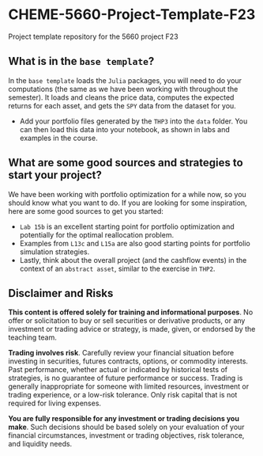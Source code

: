 # CHEME-5660-Project-Template-F23
Project template repository for the 5660 project F23

## What is in the `base template`?
In the `base template` loads the `Julia` packages, you will need to do your computations (the same as we have been working with throughout the semester). It loads and cleans the price data, computes the expected returns for each asset, and gets the `SPY` data from the dataset for you.

* Add your portfolio files generated by the `THP3` into the `data` folder. You can then load this data into your notebook, as shown in labs and examples in the course.


## What are some good sources and strategies to start your project?
We have been working with portfolio optimization for a while now, so you should know what you want to do. If you are looking for some inspiration, here are some good sources to get you started:
* `Lab 15b` is an excellent starting point for portfolio optimization and potentially for the optimal reallocation problem.
* Examples from `L13c` and `L15a` are also good starting points for portfolio simulation strategies.
* Lastly, think about the overall project (and the cashflow events) in the context of an `abstract asset`, similar to the exercise in `THP2`. 

## Disclaimer and Risks
__This content is offered solely for training and  informational purposes__. No offer or solicitation to buy or sell securities or derivative products, or any investment or trading advice or strategy,  is made, given, or endorsed by the teaching team. 

__Trading involves risk__. Carefully review your financial situation before investing in securities, futures contracts, options, or commodity interests. Past performance, whether actual or indicated by historical tests of strategies, is no guarantee of future performance or success. Trading is generally inappropriate for someone with limited resources, investment or trading experience, or a low-risk tolerance.  Only risk capital that is not required for living expenses.

__You are fully responsible for any investment or trading decisions you make__. Such decisions should be based solely on your evaluation of your financial circumstances, investment or trading objectives, risk tolerance, and liquidity needs.